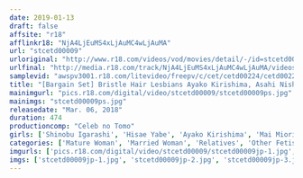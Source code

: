 ```yaml
---
date: 2019-01-13
draft: false
affsite: "r18"
afflinkr18: "NjA4LjEuMS4xLjAuMC4wLjAuMA"
url: "stcetd00009"
urloriginal: "http://www.r18.com/videos/vod/movies/detail/-/id=stcetd00009"
urlfinal: "http://media.r18.com/track/NjA4LjEuMS4xLjAuMC4wLjAuMA/videos/vod/movies/detail/-/id=stcetd00009"
samplevid: "awspv3001.r18.com/litevideo/freepv/c/cet/cetd00224/cetd00224_dmb_w.mp4"
title: "[Bargain Set] Bristle Hair Lesbians Ayako Kirishima, Asahi Nishiyama Hisae Yabe Shiori Wakatsuki, Mai Miori, Shinobu Igarashi Manami Kanna"
mainimgurl: "pics.r18.com/digital/video/stcetd00009/stcetd00009ps.jpg"
mainimgs: "stcetd00009ps.jpg"
releasedate: "Mar. 06, 2018"
duration: 474
productioncomp: "Celeb no Tomo"
girls: ['Shinobu Igarashi', 'Hisae Yabe', 'Ayako Kirishima', 'Mai Miori', 'Asahi Nishiyama', 'Shiori Wakatsuki', 'Manami Kanna']
categories: ['Mature Woman', 'Married Woman', 'Relatives', 'Other Fetishes', 'Lesbian', 'Set Items']
imgurls: ['pics.r18.com/digital/video/stcetd00009/stcetd00009jp-1.jpg', 'pics.r18.com/digital/video/stcetd00009/stcetd00009jp-2.jpg', 'pics.r18.com/digital/video/stcetd00009/stcetd00009jp-3.jpg', 'pics.r18.com/digital/video/stcetd00009/stcetd00009jp-4.jpg', 'pics.r18.com/digital/video/stcetd00009/stcetd00009jp-5.jpg', 'pics.r18.com/digital/video/stcetd00009/stcetd00009jp-6.jpg', 'pics.r18.com/digital/video/stcetd00009/stcetd00009jp-7.jpg', 'pics.r18.com/digital/video/stcetd00009/stcetd00009jp-8.jpg', 'pics.r18.com/digital/video/stcetd00009/stcetd00009jp-9.jpg', 'pics.r18.com/digital/video/stcetd00009/stcetd00009jp-10.jpg', 'pics.r18.com/digital/video/stcetd00009/stcetd00009jp-11.jpg', 'pics.r18.com/digital/video/stcetd00009/stcetd00009jp-12.jpg', 'pics.r18.com/digital/video/stcetd00009/stcetd00009jp-13.jpg', 'pics.r18.com/digital/video/stcetd00009/stcetd00009jp-14.jpg', 'pics.r18.com/digital/video/stcetd00009/stcetd00009jp-15.jpg', 'pics.r18.com/digital/video/stcetd00009/stcetd00009jp-16.jpg', 'pics.r18.com/digital/video/stcetd00009/stcetd00009jp-17.jpg', 'pics.r18.com/digital/video/stcetd00009/stcetd00009jp-18.jpg', 'pics.r18.com/digital/video/stcetd00009/stcetd00009jp-19.jpg', 'pics.r18.com/digital/video/stcetd00009/stcetd00009jp-20.jpg']
imgs: ['stcetd00009jp-1.jpg', 'stcetd00009jp-2.jpg', 'stcetd00009jp-3.jpg', 'stcetd00009jp-4.jpg', 'stcetd00009jp-5.jpg', 'stcetd00009jp-6.jpg', 'stcetd00009jp-7.jpg', 'stcetd00009jp-8.jpg', 'stcetd00009jp-9.jpg', 'stcetd00009jp-10.jpg', 'stcetd00009jp-11.jpg', 'stcetd00009jp-12.jpg', 'stcetd00009jp-13.jpg', 'stcetd00009jp-14.jpg', 'stcetd00009jp-15.jpg', 'stcetd00009jp-16.jpg', 'stcetd00009jp-17.jpg', 'stcetd00009jp-18.jpg', 'stcetd00009jp-19.jpg', 'stcetd00009jp-20.jpg']
---
```

